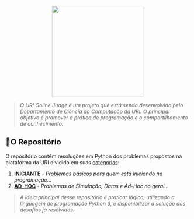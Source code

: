 <div align="center">
    <a href="https://www.urionlinejudge.com.br/judge/en/login">
        <img src="https://res.cloudinary.com/mts-cloud/image/upload/v1571330939/uri-judge/logo-uri_sjvujf.png" width="250px" />
    </a>
</div>

> _O URI Online Judge é um projeto que está sendo desenvolvido pelo Departamento de Ciência da Computação da URI. O principal objetivo é promover a prática de programação e o compartilhamento de conhecimento._

## 📁O Repositório
O repositório contém resoluções em Python dos problemas propostos na plataforma da URI dividido em suas [categorias](https://www.urionlinejudge.com.br/judge/pt/categories):

1. [**INICIANTE**](https://www.urionlinejudge.com.br/judge/pt/categorias/index/1) - _Problemas básicos para quem está iniciando na programação..._
2. [**AD-HOC**](https://www.urionlinejudge.com.br/judge/pt/categorias/index/2) - _Problemas de Simulação, Datas e Ad-Hoc no geral..._

>_A ideia principal desse repositório é praticar lógica, utilizando a linguagem de programação Python 3, e disponibilizar a solução dos desafios já resolvidos._
